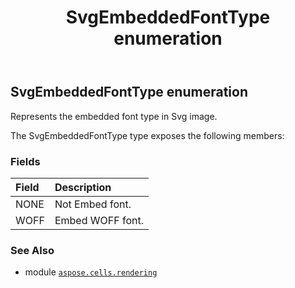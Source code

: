 ﻿---
title: SvgEmbeddedFontType enumeration
second_title: Aspose.Cells for Python via .NET API References
description: 
type: docs
weight: 270
url: /aspose.cells.rendering/svgembeddedfonttype/
is_root: false
---

## SvgEmbeddedFontType enumeration

Represents the embedded font type in Svg image.



The SvgEmbeddedFontType type exposes the following members:

### Fields
| Field | Description |
| :- | :- |
| NONE | Not Embed font. |
| WOFF | Embed WOFF font. |



### See Also
* module [`aspose.cells.rendering`](..)
